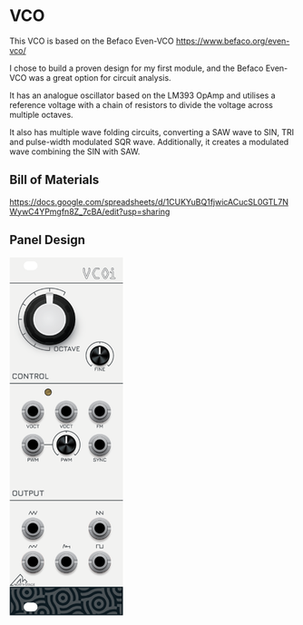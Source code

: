 # VCO
This VCO is based on the Befaco Even-VCO https://www.befaco.org/even-vco/

I chose to build a proven design for my first module, and the Befaco Even-VCO was a great option for circuit analysis.

It has an analogue oscillator based on the LM393 OpAmp and utilises a reference voltage with a chain of resistors to divide the voltage across multiple octaves. 

It also has multiple wave folding circuits, converting a SAW wave to SIN, TRI and pulse-width modulated SQR wave. Additionally, it creates a modulated wave combining the SIN with SAW.   

## Bill of Materials
https://docs.google.com/spreadsheets/d/1CUKYuBQ1fjwicACucSL0GTL7NWywC4YPmgfn8Z_7cBA/edit?usp=sharing

## Panel Design

<img src="https://github.com/pipthepilot/Eurorack/blob/main/VCO/MODULE%20-%20NS%20VCO.png" width="200">
